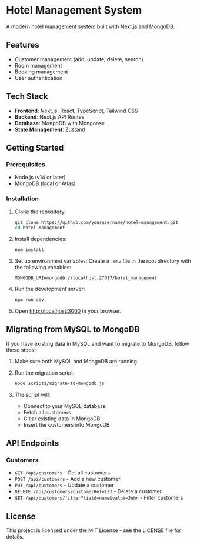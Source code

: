 # Hotel Management System

A modern hotel management system built with Next.js and MongoDB.

## Features

- Customer management (add, update, delete, search)
- Room management
- Booking management
- User authentication

## Tech Stack

- **Frontend**: Next.js, React, TypeScript, Tailwind CSS
- **Backend**: Next.js API Routes
- **Database**: MongoDB with Mongoose
- **State Management**: Zustand

## Getting Started

### Prerequisites

- Node.js (v14 or later)
- MongoDB (local or Atlas)

### Installation

1. Clone the repository:
   ```bash
   git clone https://github.com/yourusername/hotel-management.git
   cd hotel-management
   ```

2. Install dependencies:
   ```bash
   npm install
   ```

3. Set up environment variables:
   Create a `.env` file in the root directory with the following variables:
   ```
   MONGODB_URI=mongodb://localhost:27017/hotel_management
   ```

4. Run the development server:
   ```bash
   npm run dev
   ```

5. Open [http://localhost:3000](http://localhost:3000) in your browser.

## Migrating from MySQL to MongoDB

If you have existing data in MySQL and want to migrate to MongoDB, follow these steps:

1. Make sure both MySQL and MongoDB are running.

2. Run the migration script:
   ```bash
   node scripts/migrate-to-mongodb.js
   ```

3. The script will:
   - Connect to your MySQL database
   - Fetch all customers
   - Clear existing data in MongoDB
   - Insert the customers into MongoDB

## API Endpoints

### Customers

- `GET /api/customers` - Get all customers
- `POST /api/customers` - Add a new customer
- `PUT /api/customers` - Update a customer
- `DELETE /api/customers?customerRef=123` - Delete a customer
- `GET /api/customers/filter?field=name&value=John` - Filter customers

## License

This project is licensed under the MIT License - see the LICENSE file for details.

